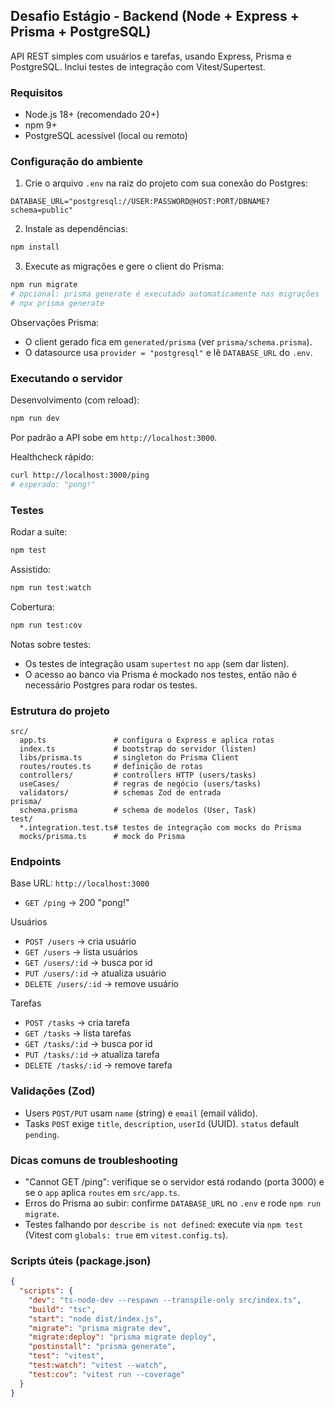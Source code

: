 ## Desafio Estágio - Backend (Node + Express + Prisma + PostgreSQL)

API REST simples com usuários e tarefas, usando Express, Prisma e PostgreSQL. Inclui testes de integração com Vitest/Supertest.

### Requisitos
- Node.js 18+ (recomendado 20+)
- npm 9+
- PostgreSQL acessível (local ou remoto)

### Configuração do ambiente
1) Crie o arquivo `.env` na raiz do projeto com sua conexão do Postgres:
```env
DATABASE_URL="postgresql://USER:PASSWORD@HOST:PORT/DBNAME?schema=public"
```

2) Instale as dependências:
```bash
npm install
```

3) Execute as migrações e gere o client do Prisma:
```bash
npm run migrate
# opcional: prisma generate é executado automaticamente nas migrações
# npx prisma generate
```

Observações Prisma:
- O client gerado fica em `generated/prisma` (ver `prisma/schema.prisma`).
- O datasource usa `provider = "postgresql"` e lê `DATABASE_URL` do `.env`.

### Executando o servidor
Desenvolvimento (com reload):
```bash
npm run dev
```

Por padrão a API sobe em `http://localhost:3000`.

Healthcheck rápido:
```bash
curl http://localhost:3000/ping
# esperado: "pong!"
```

### Testes
Rodar a suíte:
```bash
npm test
```

Assistido:
```bash
npm run test:watch
```

Cobertura:
```bash
npm run test:cov
```

Notas sobre testes:
- Os testes de integração usam `supertest` no `app` (sem dar listen).
- O acesso ao banco via Prisma é mockado nos testes, então não é necessário Postgres para rodar os testes.

### Estrutura do projeto
```
src/
  app.ts               # configura o Express e aplica rotas
  index.ts             # bootstrap do servidor (listen)
  libs/prisma.ts       # singleton do Prisma Client
  routes/routes.ts     # definição de rotas
  controllers/         # controllers HTTP (users/tasks)
  useCases/            # regras de negócio (users/tasks)
  validators/          # schemas Zod de entrada
prisma/
  schema.prisma        # schema de modelos (User, Task)
test/
  *.integration.test.ts# testes de integração com mocks do Prisma
  mocks/prisma.ts      # mock do Prisma
```

### Endpoints
Base URL: `http://localhost:3000`

- `GET /ping` → 200 "pong!"

Usuários
- `POST /users` → cria usuário
- `GET /users` → lista usuários
- `GET /users/:id` → busca por id
- `PUT /users/:id` → atualiza usuário
- `DELETE /users/:id` → remove usuário

Tarefas
- `POST /tasks` → cria tarefa
- `GET /tasks` → lista tarefas
- `GET /tasks/:id` → busca por id
- `PUT /tasks/:id` → atualiza tarefa
- `DELETE /tasks/:id` → remove tarefa

### Validações (Zod)
- Users `POST/PUT` usam `name` (string) e `email` (email válido).
- Tasks `POST` exige `title`, `description`, `userId` (UUID). `status` default `pending`.

### Dicas comuns de troubleshooting
- "Cannot GET /ping": verifique se o servidor está rodando (porta 3000) e se o `app` aplica `routes` em `src/app.ts`.
- Erros do Prisma ao subir: confirme `DATABASE_URL` no `.env` e rode `npm run migrate`.
- Testes falhando por `describe is not defined`: execute via `npm test` (Vitest com `globals: true` em `vitest.config.ts`).

### Scripts úteis (package.json)
```json
{
  "scripts": {
    "dev": "ts-node-dev --respawn --transpile-only src/index.ts",
    "build": "tsc",
    "start": "node dist/index.js",
    "migrate": "prisma migrate dev",
    "migrate:deploy": "prisma migrate deploy",
    "postinstall": "prisma generate",
    "test": "vitest",
    "test:watch": "vitest --watch",
    "test:cov": "vitest run --coverage"
  }
}
```
